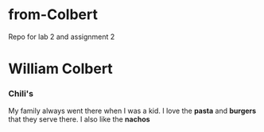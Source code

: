 # from-Colbert
Repo for lab 2 and assignment 2
# William Colbert
### Chili's
My family always went there when I was a kid. I love the **pasta** and **burgers** that they serve there. I also like the **nachos**
